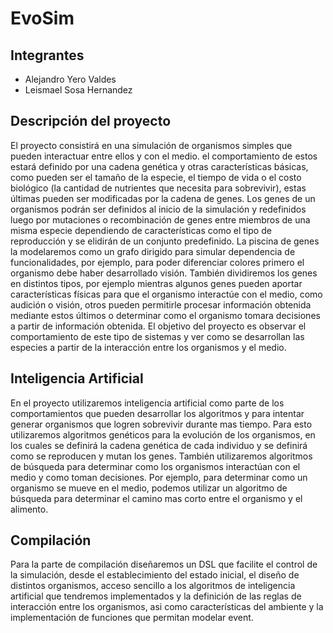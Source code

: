 # EvoSim

## Integrantes

* Alejandro Yero Valdes
* Leismael Sosa Hernandez
  
## Descripción del proyecto

El proyecto consistirá en una simulación de organismos simples que pueden interactuar entre ellos y con el medio. el comportamiento de estos estará definido por una cadena genética y otras características básicas, como pueden ser el tamaño de la especie, el tiempo de vida o el costo biológico (la cantidad de nutrientes que necesita para sobrevivir), estas últimas pueden ser modificadas por la cadena de genes. Los genes de un organismos podrán ser definidos al inicio de la simulación y redefinidos luego por mutaciones o recombinación de genes entre miembros de una misma especie dependiendo de características como el tipo de reproducción y se elidirán de un conjunto predefinido. La piscina de genes la modelaremos como un grafo dirigido para simular dependencia de funcionalidades, por ejemplo, para poder diferenciar colores primero el organismo debe haber desarrollado visión. También dividiremos los genes en distintos tipos, por ejemplo mientras algunos genes pueden aportar características físicas para que el organismo interactúe con el medio, como audición o visión, otros pueden permitirle procesar información obtenida mediante estos últimos o determinar como el organismo tomara decisiones a partir de información obtenida. El objetivo del proyecto es observar el comportamiento de este tipo de sistemas y ver como se desarrollan las especies a partir de la interacción entre los organismos y el medio.

## Inteligencia Artificial

En el proyecto utilizaremos inteligencia artificial como parte de los comportamientos que pueden desarrollar los algoritmos y para intentar generar organismos que logren sobrevivir durante mas tiempo. Para esto utilizaremos algoritmos genéticos para la evolución de los organismos, en los cuales se definirá la cadena genética de cada individuo y se definirá como se reproducen y mutan los genes. También utilizaremos algoritmos de búsqueda para determinar como los organismos interactúan con el medio y como toman decisiones. Por ejemplo, para determinar como un organismo se mueve en el medio, podemos utilizar un algoritmo de búsqueda para determinar el camino mas corto entre el organismo y el alimento.

## Compilación

Para la parte de compilación diseñaremos un DSL que facilite el control de la simulación, desde el establecimiento del estado inicial, el diseño de distintos organismos, acceso sencillo a los algoritmos de inteligencia artificial que tendremos implementados y la definición de las reglas de interacción entre los organismos, asi como características del ambiente y la implementación de funciones que permitan modelar event.
